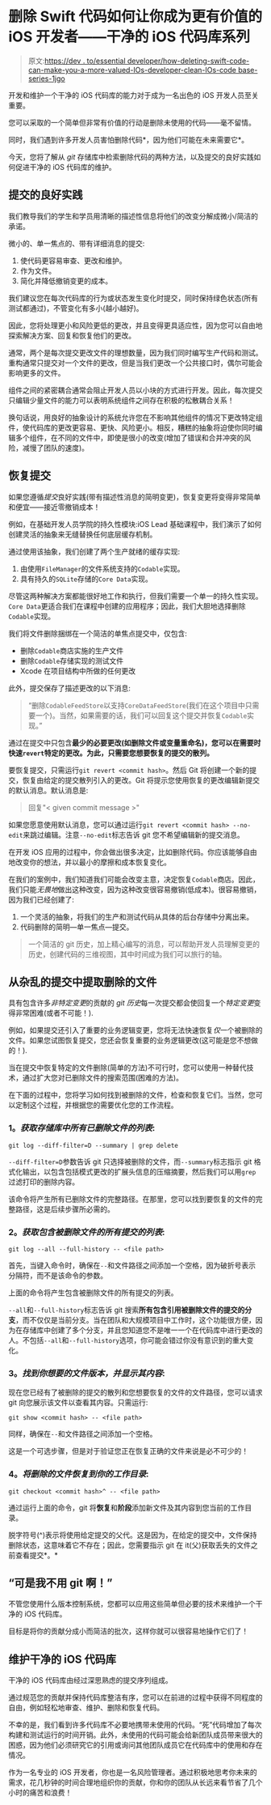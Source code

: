 # 删除 Swift 代码如何让你成为更有价值的 iOS 开发者——干净的 iOS 代码库系列

> 原文:[https://dev . to/essential developer/how-deleting-swift-code-can-make-you-a-more-valued-IOs-developer-clean-IOs-code base-series-1jgo](https://dev.to/essentialdeveloper/how-deleting-swift-code-can-make-you-a-more-valuable-ios-developer-clean-ios-codebase-series-1jgo)

开发和维护一个干净的 iOS 代码库的能力对于成为一名出色的 iOS 开发人员至关重要。

您可以采取的一个简单但非常有价值的行动是删除未使用的代码——毫不留情。

同时，我们遇到许多开发人员害怕删除代码*，因为他们可能在未来需要它*。

今天，您将了解从 *git* 存储库中检索删除代码的两种方法，以及提交的良好实践如何促进干净的 iOS 代码库的维护。

## [](#good-practices-for-commits)提交的良好实践

我们教导我们的学生和学员用清晰的描述性信息将他们的改变分解成微小/简洁的承诺。

微小的、单一焦点的、带有详细消息的提交:

1.  使代码更容易审查、更改和维护。
2.  作为文件。
3.  简化并降低撤销变更的成本。

我们建议您在每次代码库的行为或状态发生变化时提交，同时保持绿色状态(所有测试都通过)，不管变化有多小(越小越好)。

因此，您将处理更小和风险更低的更改，并且变得更具适应性，因为您可以自由地探索解决方案、回复和恢复他们的更改。

通常，两个是每次提交更改文件的理想数量，因为我们同时编写生产代码和测试。重构通常只提交对一个文件的更改，但是当我们更改一个公共接口时，偶尔可能会影响更多的文件。

组件之间的紧密耦合通常会阻止开发人员以小块的方式进行开发。因此，每次提交只编辑少量文件的能力可以表明系统组件之间存在积极的松散耦合关系！

换句话说，用良好的抽象设计的系统允许您在不影响其他组件的情况下更改特定组件，使代码库的更改更容易、更快、风险更小。相反，糟糕的抽象将迫使你同时编辑多个组件，在不同的文件中，即使是很小的改变(增加了错误和合并冲突的风险，减慢了团队的速度)。

## [](#reverting-a-commit)恢复提交

如果您遵循*提交*良好实践(带有描述性消息的简明变更)，恢复变更将变得非常简单和便宜——接近零撤销成本！

例如，在基础开发人员学院的持久性模块:iOS Lead 基础课程中，我们演示了如何创建灵活的抽象来无缝替换任何底层缓存机制。

通过使用该抽象，我们创建了两个生产就绪的缓存实现:

1.  由使用`FileManager`的文件系统支持的`Codable`实现。
2.  具有持久的`SQLite`存储的`Core Data`实现。

尽管这两种解决方案都能很好地工作和执行，但我们需要一个单一的持久性实现。`Core Data`更适合我们在课程中创建的应用程序；因此，我们大胆地选择删除`Codable`实现。

我们将文件删除捆绑在一个简洁的单焦点提交中，仅包含:

*   删除`Codable`商店实施的生产文件
*   删除`Codable`存储实现的测试文件
*   Xcode 在项目结构中所做的任何更改

此外，提交保存了描述更改的以下消息:

> “删除`CodableFeedStore`以支持`CoreDataFeedStore`(我们在这个项目中只需要一个)。当然，如果需要的话，我们可以回复这个提交并恢复`Codable`实现。”

通过在提交中只包含**最少的必要更改(如删除文件或变量重命名)，您可以在需要时快速`revert`特定的更改。为此，只需要您想要恢复的提交的散列。**

要恢复提交，只需运行`git revert <commit hash>`。然后 Git 将创建一个新的提交，恢复由给定的提交散列引入的更改。Git 将提示您使用恢复的更改编辑新提交的默认消息。默认消息是:

> 回复"< given commit message >"

如果您愿意使用默认消息，您可以通过运行`git revert <commit hash> --no-edit`来跳过编辑。注意`--no-edit`标志告诉 git 您不希望编辑新的提交消息。

在开发 iOS 应用的过程中，你会做出很多决定，比如删除代码。你应该能够自由地改变你的想法，并以最小的摩擦和成本恢复变化。

在我们的案例中，我们知道我们可能会改变主意，决定恢复`Codable`商店。因此，我们只能*无畏地*做出这种改变，因为这种改变很容易撤销(低成本)。很容易撤销，因为我们已经创建了:

1.  一个灵活的抽象，将我们的生产和测试代码从具体的后台存储中分离出来。
2.  代码删除的简明—单一焦点—提交。

> 一个简洁的 git 历史，加上精心编写的消息，可以帮助开发人员理解变更的历史，创建代码的三维视图，其中时间成为我们可以旅行的轴。

## [](#extracting-deleted-files-from-messy-commits)从杂乱的提交中提取删除的文件

具有包含许多*非特定变更*的贡献的 *git 历史*每一次提交都会使回复一个*特定变更*变得非常困难(或者不可能！).

例如，如果提交还引入了重要的业务逻辑变更，您将无法快速恢复*仅*一个被删除的文件。如果您试图恢复提交，您还会恢复重要的业务逻辑更改(这可能是您不想做的！).

当在提交中恢复特定的文件删除(简单的方法)不可行时，您可以使用一种替代技术，通过扩大您对已删除文件的搜索范围(困难的方法)。

在下面的过程中，您将学习如何找到被删除的文件，检查和恢复它们。当然，您可以定制这个过程，并根据您的需要优化您的工作流程。

### [](#1-get-a-list-of-all-the-deleted-files-in-the-repository)1。*获取存储库中所有已删除文件的列表*:

`git log --diff-filter=D --summary | grep delete`

`--diff-filter=D`参数告诉 git 只选择被删除的文件，而`--summary`标志指示 git 格式化输出，以包含包括模式更改的扩展头信息的压缩摘要，然后我们可以用`grep`过滤打印的删除内容。

该命令将产生所有已删除文件的完整路径。在那里，您可以找到要恢复的文件的完整路径，这是后续步骤所必需的。

### [](#2-get-a-list-of-all-commits-that-contained-the-deleted-file)2。*获取包含被删除文件的所有提交的列表*:

`git log --all --full-history -- <file path>`

首先，当键入命令时，确保在`--`和文件路径之间添加一个空格，因为破折号表示分隔符，而不是该命令的参数。

上面的命令将产生包含被删除文件的所有提交的列表。

`--all`和`--full-history`标志告诉 git 搜索**所有包含引用被删除文件的提交的分支**，而不仅仅是当前分支。当在团队和大规模项目中工作时，这个功能很方便，因为在存储库中创建了多个分支，并且您知道您不是唯一一个在代码库中进行更改的人。不包括`--all`和`--full-history`选项，你可能会错过你没有意识到的重大变化。

### [](#3-find-the-version-of-the-file-you-want-and-show-its-contents)3。*找到你想要的文件版本，并显示其内容*:

现在您已经有了被删除的提交的散列和您想要恢复的文件的文件路径，您可以请求 git 向您展示该文件以查看其内容。只需运行:

`git show <commit hash> -- <file path>`

同样，确保在`--`和文件路径之间添加一个空格。

这是一个可选步骤，但是对于验证您正在恢复正确的文件来说是必不可少的！

### [](#4-restore-the-deleted-file-into-your-working-directory)4。*将删除的文件恢复到你的工作目录*:

`git checkout <commit hash>^ -- <file path>`

通过运行上面的命令，git 将**恢复**和**阶段**添加新文件及其内容到您当前的工作目录。

脱字符号(^)表示将使用给定提交的父代。这是因为，在给定的提交中，文件保持删除状态，这意味着它不存在；因此，您需要指示 git 在 it(父)获取丢失的文件之前查看提交*。*

## [](#but-i-dont-use-git)“可是我不用 git 啊！”

不管您使用什么版本控制系统，您都可以应用这些简单但必要的技术来维护一个干净的 iOS 代码库。

目标是将你的贡献分成小而简洁的批次，这样你就可以很容易地操作它们了！

## [](#maintaining-a-clean-ios-codebase)维护干净的 iOS 代码库

干净的 iOS 代码库由经过深思熟虑的提交序列组成。

通过规范您的贡献并保持代码库整洁有序，您可以在前进的过程中获得不同程度的自由，例如轻松地审查、维护、删除和恢复代码。

不幸的是，我们看到许多代码库不必要地携带未使用的代码。“死”代码增加了每次构建和测试运行的时间开销。此外，未使用的代码可能会给新团队成员带来很大的困惑，因为他们必须研究它的引用或询问其他团队成员它在代码库中的使用和存在情况。

作为一名专业的 iOS 开发者，你也是一名风险管理者。通过积极地思考你未来的需求，花几秒钟的时间合理地组织你的贡献，你和你的团队从长远来看节省了几个小时的痛苦和浪费！